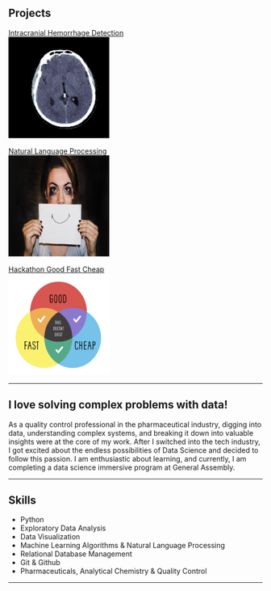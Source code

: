 ## Projects


[Intracranial Hemorrhage Detection](https://github.com/kbojo/Intracranial-Hemorrhage-Detection)<br>
<img src="images/Screen Shot 2019-11-30 at 5.18.54 PM.png?raw=true" width="200" height="200"/>


[Natural Language Processing](https://github.com/kbojo/Project_3-NLP)<br/>
<img src="images/depression_cover.jpg?raw=true" width="200" height="200"/>


[Hackathon Good Fast Cheap](https://github.com/kbojo/Project_4-Hackathon-Good-Fast-Cheap)<br/>
<img src="images/Screen Shot 2019-12-12 at 8.47.29 AM.png?raw=true" width="200" height="200"/>

---


## I love solving complex problems with data!
As a quality control professional in the pharmaceutical industry, digging into data, understanding complex systems, and breaking it down into valuable insights were at the core of my work.
After I switched into the tech industry, I got excited about the endless possibilities of Data Science and decided to follow this passion. I am enthusiastic about learning, and currently, I am completing a data science immersive program at General Assembly.

---

## Skills
- Python
- Exploratory Data Analysis
- Data Visualization
- Machine Learning Algorithms & Natural Language Processing
- Relational Database Management
- Git & Github
- Pharmaceuticals, Analytical Chemistry & Quality Control 

---
